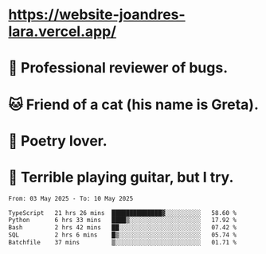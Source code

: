# https://website-joandres-lara.vercel.app/
# 🐛 Professional reviewer of bugs.
# 🐱 Friend of a cat (his name is Greta).
# 📜 Poetry lover.
# 🎸 Terrible playing guitar, but I try.

<!--START_SECTION:waka-->

```txt
From: 03 May 2025 - To: 10 May 2025

TypeScript   21 hrs 26 mins  ██████████████▓░░░░░░░░░░   58.60 %
Python       6 hrs 33 mins   ████▒░░░░░░░░░░░░░░░░░░░░   17.92 %
Bash         2 hrs 42 mins   ██░░░░░░░░░░░░░░░░░░░░░░░   07.42 %
SQL          2 hrs 6 mins    █▒░░░░░░░░░░░░░░░░░░░░░░░   05.74 %
Batchfile    37 mins         ▒░░░░░░░░░░░░░░░░░░░░░░░░   01.71 %
```

<!--END_SECTION:waka-->
